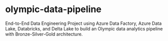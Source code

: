 # olympic-data-pipeline
End-to-End Data Engineering Project using Azure Data Factory, Azure Data Lake, Databricks, and Delta Lake to build an Olympic data analytics pipeline with Bronze-Silver-Gold architecture.
